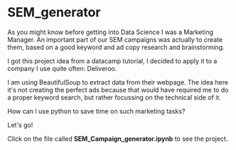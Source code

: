 # SEM_generator

As you might know before getting into Data Science I was a Marketing Manager. An important part of our SEM campaigns was actually to create them, based on a good keyword and ad copy research and brainstorming.

I got this project idea from a datacamp tutorial, I decided to apply it to a company I use quite often: Deliveroo.

I am using BeautifulSoup to extract data from their webpage. The idea here it's not creating the perfect ads because that would have required me to do a proper keyword search, but rather focussing on the technical side of it.

How can I use python to save time on such marketing tasks?

Let's go!

Click on the file called **SEM_Campaign_generator.ipynb** to see the project.
